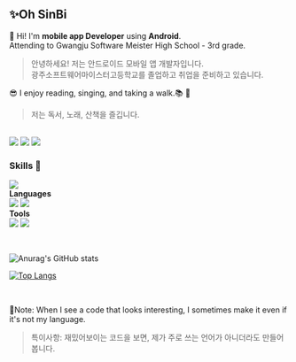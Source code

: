 ## ✨Oh SinBi 

👋 Hi! I'm **mobile app Developer** using **Android**. <br>
Attending to Gwangju Software Meister High School - 3rd grade.<br>

>  안녕하세요! 저는 안드로이드 모바일 앱 개발자입니다. <br>
>  광주소프트웨어마이스터고등학교를 졸업하고 취업을 준비하고 있습니다. <br>

😎 I enjoy reading, singing, and taking a walk.📚 🎵 <br>

>  저는 독서, 노래, 산책을 즐깁니다.
  
<br>
<a href="https://sinbee0402.notion.site/77f830be47d84f6fa5c5a400b5e81ecf" target="_blank"><img src="https://img.shields.io/badge/Notion-494649?style=flat-square&logo=Notion&logoColor=white"/></a>
<a href="https://velog.io/@sinbee0402" target="_blank"><img src="https://img.shields.io/badge/Velog-20C997?style=flat-square&logo=Velog&logoColor=white"/></a>
<a href="mailto:osb3476@gmail.com" target="_blank"><img src="https://img.shields.io/badge/osb3476@gmail.com-EA4335?style=flat-square&logo=Gmail&logoColor=white"/></a>
<br>

### Skills 🎨
<a href="https://developer.android.com/?hl=ko" target="_blank"><img src="https://img.shields.io/badge/Android-3DDC84?style=flat-square&logo=Android&logoColor=white"/></a>
<br>
**Languages** 
<br>
<a href="https://kotlinlang.org/" target="_blank"><img src="https://img.shields.io/badge/Kotlin-7F52FF?style=flat-square&logo=Kotlin&logoColor=white"/></a>
<a href="https://docs.oracle.com/javase/8/docs/api/" target="_blank"><img src="https://img.shields.io/badge/Java-007396?style=flat-square&logo=Java&logoColor=white"/></a>
<br>
**Tools** <br>
<a href="https://firebase.google.com/docs" target="_blank"><img src="https://img.shields.io/badge/Firebase-FFCA28?style=flat-square&logo=Firebase&logoColor=white"/></a>
<a href="https://git-scm.com/" target="_blank"><img src="https://img.shields.io/badge/Git-F05032?style=flat-square&logo=Git&logoColor=white"/></a>

<br>

![Anurag's GitHub stats](https://github-readme-stats.vercel.app/api?username=sinbee0402&theme=vue&show_icons=true)
<br>

[![Top Langs](https://github-readme-stats.vercel.app/api/top-langs/?username=sinbee0402&layout=compact)](https://github.com/sinbee0402/github-readme-stats)

<br>

📌Note: When I see a code that looks interesting, I sometimes make it even if it's not my language.

> 특이사항: 재밌어보이는 코드을 보면, 제가 주로 쓰는 언어가 아니더라도 만들어봅니다.
